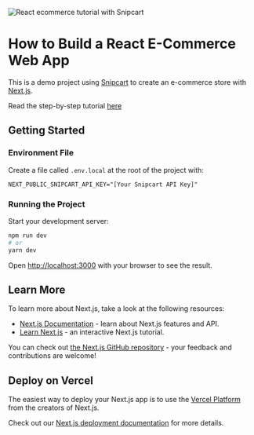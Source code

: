 ![React ecommerce tutorial with Snipcart](https://www.datocms-assets.com/48401/1637161493-react-ecommerce-og.png)
# How to Build a React E-Commerce Web App

This is a demo project using [Snipcart](https://snipcart.com) to create an e-commerce store with [Next.js](https://nextjs.org/).

Read the step-by-step tutorial [here](https://snipcart.com/blog/react-ecommerce-tutorial)

## Getting Started

### Environment File

Create a file called `.env.local` at the root of the project with:

```
NEXT_PUBLIC_SNIPCART_API_KEY="[Your Snipcart API Key]"
```

### Running the Project

Start your development server:

```bash
npm run dev
# or
yarn dev
```

Open [http://localhost:3000](http://localhost:3000) with your browser to see the result.

## Learn More

To learn more about Next.js, take a look at the following resources:

- [Next.js Documentation](https://nextjs.org/docs) - learn about Next.js features and API.
- [Learn Next.js](https://nextjs.org/learn) - an interactive Next.js tutorial.

You can check out [the Next.js GitHub repository](https://github.com/vercel/next.js/) - your feedback and contributions are welcome!

## Deploy on Vercel

The easiest way to deploy your Next.js app is to use the [Vercel Platform](https://vercel.com/import?utm_medium=default-template&filter=next.js&utm_source=create-next-app&utm_campaign=create-next-app-readme) from the creators of Next.js.

Check out our [Next.js deployment documentation](https://nextjs.org/docs/deployment) for more details.
